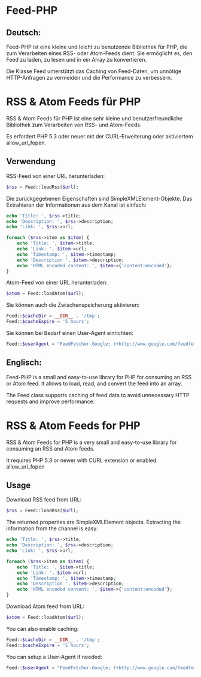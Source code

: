 # Feed-PHP

## Deutsch:

Feed-PHP ist eine kleine und leicht zu benutzende Bibliothek für PHP, die zum Verarbeiten eines RSS- oder Atom-Feeds dient. Sie ermöglicht es, den Feed zu laden, zu lesen und in ein Array zu konvertieren.

Die Klasse Feed unterstützt das Caching von Feed-Daten, um unnötige HTTP-Anfragen zu vermeiden und die Performance zu verbessern.

RSS & Atom Feeds für PHP
========================

RSS & Atom Feeds für PHP ist eine sehr kleine und benutzerfreundliche Bibliothek zum Verarbeiten von RSS- und Atom-Feeds.

Es erfordert PHP 5.3 oder neuer mit der CURL-Erweiterung oder aktiviertem allow_url_fopen.

Verwendung
-----

RSS-Feed von einer URL herunterladen:

```php
$rss = Feed::loadRss($url);
```

Die zurückgegebenen Eigenschaften sind SimpleXMLElement-Objekte. Das Extrahieren der Informationen aus dem Kanal ist einfach:

```php
echo 'Title: ', $rss->title;
echo 'Description: ', $rss->description;
echo 'Link: ', $rss->url;

foreach ($rss->item as $item) {
    echo 'Title: ', $item->title;
    echo 'Link: ', $item->url;
    echo 'Timestamp: ', $item->timestamp;
    echo 'Description ', $item->description;
    echo 'HTML encoded content: ', $item->{'content:encoded'};
}
```

Atom-Feed von einer URL herunterladen:

```php
$atom = Feed::loadAtom($url);
```

Sie können auch die Zwischenspeicherung aktivieren:

```php
Feed::$cacheDir = __DIR__ . '/tmp';
Feed::$cacheExpire = '5 hours';
```

Sie können bei Bedarf einen User-Agent einrichten:

```php
Feed::$userAgent = "FeedFetcher-Google; (+http://www.google.com/feedfetcher.html)";
```

## Englisch:

Feed-PHP is a small and easy-to-use library for PHP for consuming an RSS or Atom feed. It allows to load, read, and convert the feed into an array.

The Feed class supports caching of feed data to avoid unnecessary HTTP requests and improve performance.

RSS & Atom Feeds for PHP
========================

RSS & Atom Feeds for PHP is a very small and easy-to-use library for consuming an RSS and Atom feeds.

It requires PHP 5.3 or newer with CURL extension or enabled allow_url_fopen

Usage
-----

Download RSS feed from URL:

```php
$rss = Feed::loadRss($url);
```

The returned properties are SimpleXMLElement objects. Extracting
the information from the channel is easy:

```php
echo 'Title: ', $rss->title;
echo 'Description: ', $rss->description;
echo 'Link: ', $rss->url;

foreach ($rss->item as $item) {
    echo 'Title: ', $item->title;
    echo 'Link: ', $item->url;
    echo 'Timestamp: ', $item->timestamp;
    echo 'Description ', $item->description;
    echo 'HTML encoded content: ', $item->{'content:encoded'};
}
```

Download Atom feed from URL:

```php
$atom = Feed::loadAtom($url);
```

You can also enable caching:

```php
Feed::$cacheDir = __DIR__ . '/tmp';
Feed::$cacheExpire = '5 hours';
```

You can setup a User-Agent if needed:

```php
Feed::$userAgent = "FeedFetcher-Google; (+http://www.google.com/feedfetcher.html)";
```
